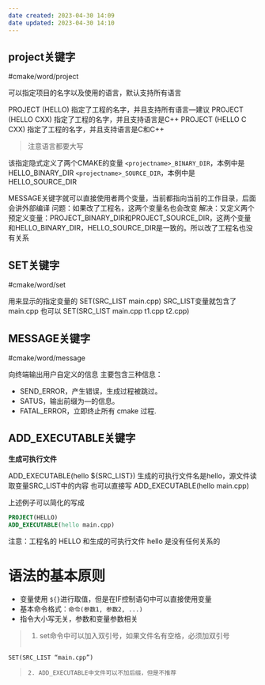 ```yaml
---
date created: 2023-04-30 14:09
date updated: 2023-04-30 14:10
---
```


## project关键字

#cmake/word/project

可以指定项目的名字以及使用的语言，默认支持所有语言

PROJECT (HELLO)   指定了工程的名字，并且支持所有语言—建议
PROJECT (HELLO CXX)      指定了工程的名字，并且支持语言是C++
PROJECT (HELLO C CXX)      指定了工程的名字，并且支持语言是C和C++

> 注意语言都要大写

该指定隐式定义了两个CMAKE的变量
`<projectname>_BINARY_DIR`，本例中是 HELLO_BINARY_DIR
`<projectname>_SOURCE_DIR`，本例中是 HELLO_SOURCE_DIR

MESSAGE关键字就可以直接使用者两个变量，当前都指向当前的工作目录，后面会讲外部编译
问题：如果改了工程名，这两个变量名也会改变
解决：又定义两个预定义变量：PROJECT_BINARY_DIR和PROJECT_SOURCE_DIR，这两个变量和HELLO_BINARY_DIR，HELLO_SOURCE_DIR是一致的。所以改了工程名也没有关系

## SET关键字

#cmake/word/set

用来显示的指定变量的
SET(SRC_LIST main.cpp)    SRC_LIST变量就包含了main.cpp
也可以 SET(SRC_LIST main.cpp t1.cpp t2.cpp)

## MESSAGE关键字

#cmake/word/message

向终端输出用户自定义的信息
主要包含三种信息：

- SEND_ERROR，产生错误，生成过程被跳过。
- SATUS，输出前缀为—的信息。
- FATAL_ERROR，立即终止所有 cmake 过程.

## ADD_EXECUTABLE关键字

**生成可执行文件**

ADD_EXECUTABLE(hello ${SRC_LIST})     生成的可执行文件名是hello，源文件读取变量SRC_LIST中的内容
也可以直接写 ADD_EXECUTABLE(hello main.cpp)

上述例子可以简化的写成

```cmake
PROJECT(HELLO)
ADD_EXECUTABLE(hello main.cpp)
```

注意：工程名的 HELLO 和生成的可执行文件 hello 是没有任何关系的

# 语法的基本原则

- 变量使用 `${}`进行取值，但是在IF控制语句中可以直接使用变量
- 基本命令格式：`命令(参数1, 参数2, ...)`
- 指令大小写无关，参数和变量参数相关

> 1. set命令中可以加入双引号，如果文件名有空格，必须加双引号
> ```cmake
 	SET(SRC_LIST “main.cpp”)
>```
>2. ADD_EXECUTABLE中文件可以不加后缀，但是不推荐


